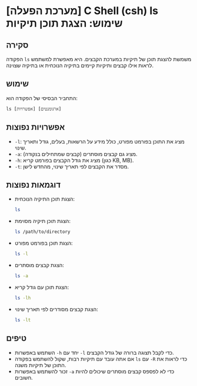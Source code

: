 # [מערכת הפעלה] C Shell (csh) ls שימוש: הצגת תוכן תיקיות

## סקירה
הפקודה `ls` משמשת להצגת תוכן של תיקיות במערכת הקבצים. היא מאפשרת למשתמש לראות אילו קבצים ותיקיות קיימים בתיקיה הנוכחית או בתיקיה שצוינה.

## שימוש
התחביר הבסיסי של הפקודה הוא:
```
ls [אפשרויות] [ארגומנטים]
```

## אפשרויות נפוצות
- `-l`: מציג את התוכן בפורמט מפורט, כולל מידע על הרשאות, בעלים, גודל ותאריך שינוי.
- `-a`: מציג גם קבצים מוסתרים (קבצים שמתחילים בנקודה).
- `-h`: מציג את גודל הקבצים בפורמט קריא (כגון KB, MB).
- `-t`: מסדר את הקבצים לפי תאריך שינוי, מהחדש לישן.

## דוגמאות נפוצות
- הצגת תוכן התיקיה הנוכחית:
  ```bash
  ls
  ```

- הצגת תוכן תיקיה מסוימת:
  ```bash
  ls /path/to/directory
  ```

- הצגת תוכן בפורמט מפורט:
  ```bash
  ls -l
  ```

- הצגת קבצים מוסתרים:
  ```bash
  ls -a
  ```

- הצגת תוכן עם גודל קריא:
  ```bash
  ls -lh
  ```

- הצגת קבצים מסודרים לפי תאריך שינוי:
  ```bash
  ls -lt
  ```

## טיפים
- השתמש באפשרות `-h` יחד עם `-l` כדי לקבל תצוגה ברורה של גודל הקבצים.
- אם אתה עובד עם תיקיות רבות, שקול להשתמש בפקודה `ls` עם `-R` כדי לראות את התוכן של תיקיות משנה.
- זכור להשתמש באפשרות `-a` כדי לא לפספס קבצים מוסתרים שיכולים להיות חשובים.